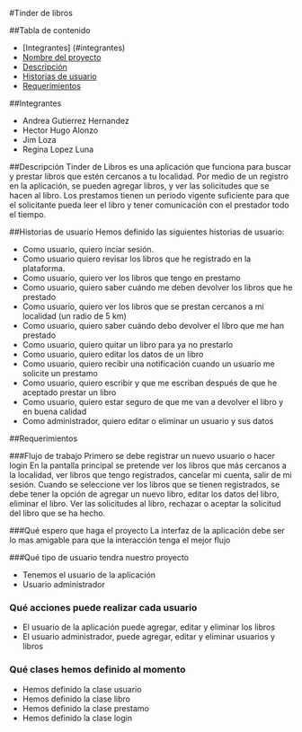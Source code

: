 #Tinder de libros

##Tabla de contenido
* [Integrantes] (#integrantes)
* [Nombre del proyecto](#nombre-del-proyecto)  
* [Descripción](#Descripción)
* [Historias de usuario](#historias-de-usuario)  
* [Requerimientos](#requerimientos)

##Integrantes
- Andrea Gutierrez Hernandez
- Hector Hugo Alonzo
- Jim Loza
- Regina Lopez Luna

##Descripción
Tinder de Libros es una aplicación que funciona para buscar y prestar libros que estén cercanos
a tu localidad. Por medio de un registro en la aplicación, se pueden agregar libros, y ver las
solicitudes que se hacen al libro. Los prestamos tienen un periodo vigente suficiente para que
el solicitante pueda leer el libro y tener comunicación con el prestador todo el tiempo.

##Historias de usuario
Hemos definido las siguientes historias de usuario:
* Como usuario, quiero inciar sesión.
* Como usuario quiero revisar los libros que he registrado en la plataforma.
* Como usuario, quiero ver los libros que tengo en prestamo
* Como usuario, quiero saber cuándo me deben devolver los libros que he prestado
* Como usuario, quiero ver los libros que se prestan cercanos a mi localidad (un radio de 5 km)
* Como usuario, quiero saber cuándo debo devolver el libro que me han prestado
* Como usuario, quiero quitar un libro para ya no prestarlo
* Como usuario, quiero editar los datos de un libro
* Como usuario, quiero recibir una notificación cuando un usuario me solicite un prestamo
* Como usuario, quiero escribir y que me escriban después de que he aceptado prestar un libro
* Como usuario, quiero estar seguro de que me van a devolver el libro y en buena calidad
* Como administrador, quiero editar o eliminar un usuario y sus datos

##Requerimientos

###Flujo de trabajo
Primero se debe registrar un nuevo usuario o hacer login
En la pantalla principal se pretende ver los libros que más cercanos a la localidad, ver
libros que tengo registrados, cancelar mi cuenta, salir de mi sesión.
Cuando se seleccione ver los libros que se tienen registrados, se debe tener la opción de
agregar un nuevo libro, editar los datos del libro, eliminar el libro.
Ver las solicitudes al libro, rechazar o aceptar la solicitud del libro que se ha hecho.

###Qué espero que haga el proyecto
La interfaz de la aplicación debe ser lo mas amigable para que la interacción tenga el mejor 
flujo

###Qué tipo de usuario tendra nuestro proyecto
- Tenemos el usuario de la aplicación
- Usuario administrador

### Qué acciones puede realizar cada usuario
- El usuario de la aplicación puede agregar, editar y eliminar los libros
- El usuario administrador, puede agregar, editar y eliminar usuarios y libros

### Qué clases hemos definido al momento
- Hemos definido la clase usuario
- Hemos definido la clase libro
- Hemos definido la clase prestamo
- Hemos definido la clase login


